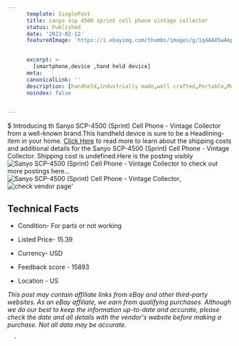 ```yaml
---
      template: SinglePost
      title: sanyo scp 4500 sprint cell phone vintage collector
      status: Published
      date: '2023-02-12'
      featuredImage: 'https://i.ebayimg.com/thumbs/images/g/1q4AAOSwAkpi6VZF/s-l225.jpg'
       

      excerpt: >-
        [smartphone,device ,hand held device]
      meta:
      canonicalLink: ''
      description: [handheld,industrially made,well crafted,Portable,Mobile,Compact,Convenient,Lightweight,Maneuverable,Man-portable,Miniature,Carriable,Hand-held,Light,Holdable,Transportable,Mobile device,Pocket-sized,On-the-go,Wireless,Cordless,Compact size,Convenient size, smartphone,device ,hand held device]
      noindex: false
      

---
```

$
      Introducing th Sanyo SCP-4500 (Sprint) Cell Phone - Vintage Collector from a well-known brand.This handheld device  is sure to be a Headlining-item in your home. [Click Here](https://www.ebay.com/itm/144654407557?hash=item21ae131785%3Ag%3A1q4AAOSwAkpi6VZF&mkevt=1&mkcid=1&mkrid=711-53200-19255-0&campid=%253CePNCampaignId%253E&customid=%253CreferenceId%253E&toolid=10049) to read more to learn about the shipping costs and additional details for the Sanyo SCP-4500 (Sprint) Cell Phone - Vintage Collector. Shipping cost is undefined.Here is the posting visibly ![Sanyo SCP-4500 (Sprint) Cell Phone - Vintage Collector](https://i.ebayimg.com/thumbs/images/g/1q4AAOSwAkpi6VZF/s-l225.jpg) to check out more postings here... ![Sanyo SCP-4500 (Sprint) Cell Phone - Vintage Collector](https://i.ebayimg.com/images/g/1q4AAOSwAkpi6VZF/s-l1600.jpg), ![check vendor page](https://origin-galleryplus.ebayimg.com/ws/web/144654407557_2_0_1/225x225.jpg,https://origin-galleryplus.ebayimg.com/ws/web/144654407557_3_0_1/225x225.jpg,https://origin-galleryplus.ebayimg.com/ws/web/144654407557_4_0_1/225x225.jpg,https://origin-galleryplus.ebayimg.com/ws/web/144654407557_5_0_1/225x225.jpg)'

      

 ## Technical Facts 



     
      

 - Condition- For parts or not working 


      

 - Listed Price- 15.39 


      

 - Currency- USD 


      

 - Feedback score - 15893 


      

 - Location - US 


      
      

 *_This post may contain affiliate links from eBay and other third-party websites. As an eBay affiliate, we earn from qualifying purchases. Although we do our best to keep the information up-to-date and accurate, please check the date and all details with the vendor's website before making a purchase. Not all data may be accurate._*




      -
